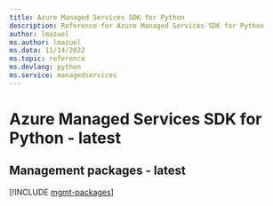 ```yaml
---
title: Azure Managed Services SDK for Python
description: Reference for Azure Managed Services SDK for Python
author: lmazuel
ms.author: lmazuel
ms.data: 11/14/2022
ms.topic: reference
ms.devlang: python
ms.service: managedservices
---
```

# Azure Managed Services SDK for Python - latest

## Management packages - latest
[!INCLUDE [mgmt-packages](managed-services-mgmt-index.md)]